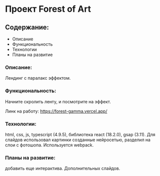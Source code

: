 # Проект Forest of Art

## Содержание:
* Описание
* Функциональность
* Технологии
* Планы на развитие

### Описание:
Лендинг с паралакс эффектом.

### Функциональность:
Начните скролить ленту, и посмотрите на эффект.

Линк на работу: https://forest-gamma.vercel.app/

### Технологии:
html, css, js, typescript (4.9.5), библиотека react (18.2.0), gsap (3.11). Для слайдов использовал картинки созданные нейросетью, разделил на слои с фотошопа. Используется webpack.

### Планы на развитие:

добавить еще интерактива. Дополнительных слайдов.

